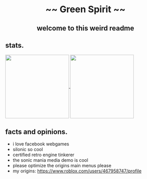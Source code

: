 <h1 align="center">~~ Green Spirit ~~</h1>
<h2 align="center">welcome to this weird readme</h2>

## stats.
<a href="https://sonic.sega.jp/SonicTheHedgehog4/">
  <img height=200 align="center" src="https://github-readme-stats.vercel.app/api/top-langs/?username=thegreenspirit&hide_border=true&theme=chartreuse-dark&custom_title=the%20languages" />
</a>
<a href="https://tcrf.net/Prerelease:Sonic_Mania">
  <img height=200 align="center" src="https://github-readme-stats.vercel.app/api?username=thegreenspirit&hide_border=true&theme=chartreuse-dark&show_icons=true&icon_color=348b1f&include_all_commits=true&custom_title=look%20at%20those%20details!!!" />
</a>

## facts and opinions.
* i love facebook webgames
* silonic so cool
* certified retro engine tinkerer
* the sonic mania media demo is cool
* please optimize the origins main menus please
* my origins: https://www.roblox.com/users/467958747/profile

